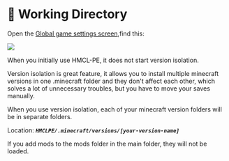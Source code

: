 # 📁 Working Directory

Open the [Global game settings screen](./),find this:

![](../../.gitbook/assets/Screenshot\_2022-08-14-15-25-55-71\_d17cc25ab2657fb.jpg)

When you initially use HMCL-PE, it does not start version isolation.

Version isolation is great feature, it allows you to install multiple minecraft versions in one .minecraft folder and they don't affect each other, which solves a lot of unnecessary troubles, but you have to move your saves manually.

When you use version isolation, each of your minecraft version folders will be in separate folders.

Location: _**`HMCLPE/.minecraft/versions/[your-version-name]`**_

If you add mods to the mods folder in the main folder, they will not be loaded.
